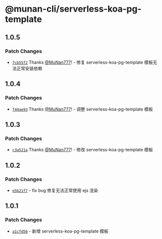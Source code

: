 # @munan-cli/serverless-koa-pg-template

## 1.0.5

### Patch Changes

- [`7cb55f2`](https://github.com/MuNan777/munan-cli/commit/7cb55f20e0153efd9ba185d3e49c68ae3ebfa22d) Thanks [@MuNan777](https://github.com/MuNan777)! - 修复 serverless-koa-pg-template 模板无法正常安装依赖

## 1.0.4

### Patch Changes

- [`f44ae93`](https://github.com/MuNan777/munan-cli/commit/f44ae9344a8ddadc62b34d9dd76c558818bd1ba6) Thanks [@MuNan777](https://github.com/MuNan777)! - 调整 serverless-koa-pg-template 模板

## 1.0.3

### Patch Changes

- [`c3a521a`](https://github.com/MuNan777/munan-cli/commit/c3a521a5f7c6d88e171957956cd4642384eb2691) Thanks [@MuNan777](https://github.com/MuNan777)! - 修改 serverless-koa-pg-template 模板

## 1.0.2

### Patch Changes

- [`e5b21f7`](https://github.com/MuNan777/munan-cli/commit/e5b21f7692d3ecfbd97d6a485ac8c308704c9afa) - fix bug 修复无法正常使用 ejs 渲染

## 1.0.1

### Patch Changes

- [`a1cfd56`](https://github.com/MuNan777/munan-cli/commit/a1cfd56e31d886734cc13afa6829c351804c94d9) - 新增 serverless-koa-pg-template 模板
